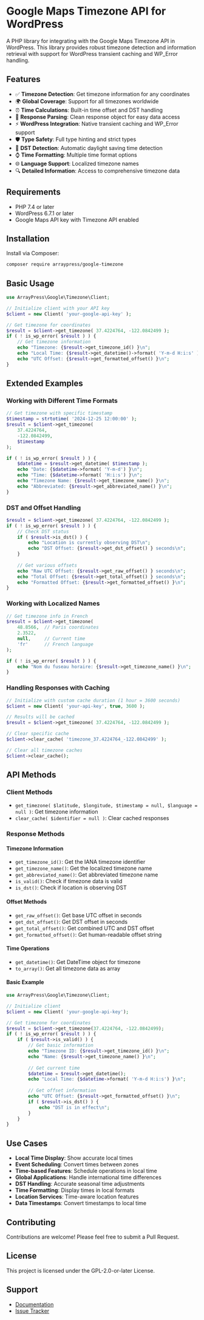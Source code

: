 # Google Maps Timezone API for WordPress

A PHP library for integrating with the Google Maps Timezone API in WordPress. This library provides robust timezone detection and information retrieval with support for WordPress transient caching and WP_Error handling.

## Features

- ✅ **Timezone Detection**: Get timezone information for any coordinates
- 🌍 **Global Coverage**: Support for all timezones worldwide
- ⏰ **Time Calculations**: Built-in time offset and DST handling
- 🔄 **Response Parsing**: Clean response object for easy data access
- ⚡ **WordPress Integration**: Native transient caching and WP_Error support
- 🛡️ **Type Safety**: Full type hinting and strict types
- 📅 **DST Detection**: Automatic daylight saving time detection
- ⌚ **Time Formatting**: Multiple time format options
- 🌐 **Language Support**: Localized timezone names
- 🔍 **Detailed Information**: Access to comprehensive timezone data

## Requirements

- PHP 7.4 or later
- WordPress 6.7.1 or later
- Google Maps API key with Timezone API enabled

## Installation

Install via Composer:

```bash
composer require arraypress/google-timezone
```

## Basic Usage

```php
use ArrayPress\Google\Timezone\Client;

// Initialize client with your API key
$client = new Client( 'your-google-api-key' );

// Get timezone for coordinates
$result = $client->get_timezone( 37.4224764, -122.0842499 );
if ( ! is_wp_error( $result ) ) {
    // Get timezone information
    echo "Timezone: {$result->get_timezone_id() }\n";
    echo "Local Time: {$result->get_datetime()->format( 'Y-m-d H:i:s' ) }\n";
    echo "UTC Offset: {$result->get_formatted_offset() }\n";
}
```

## Extended Examples

### Working with Different Time Formats

```php
// Get timezone with specific timestamp
$timestamp = strtotime( '2024-12-25 12:00:00' );
$result = $client->get_timezone(
    37.4224764,
    -122.0842499,
    $timestamp
);

if ( ! is_wp_error( $result ) ) {
    $datetime = $result->get_datetime( $timestamp );
    echo "Date: {$datetime->format( 'Y-m-d') }\n";
    echo "Time: {$datetime->format( 'H:i:s') }\n";
    echo "Timezone Name: {$result->get_timezone_name() }\n";
    echo "Abbreviated: {$result->get_abbreviated_name() }\n";
}
```

### DST and Offset Handling

```php
$result = $client->get_timezone( 37.4224764, -122.0842499 );
if ( ! is_wp_error( $result ) ) {
    // Check DST status
    if ( $result->is_dst() ) {
        echo "Location is currently observing DST\n";
        echo "DST Offset: {$result->get_dst_offset() } seconds\n";
    }
    
    // Get various offsets
    echo "Raw UTC Offset: {$result->get_raw_offset() } seconds\n";
    echo "Total Offset: {$result->get_total_offset() } seconds\n";
    echo "Formatted Offset: {$result->get_formatted_offset() }\n";
}
```

### Working with Localized Names

```php
// Get timezone info in French
$result = $client->get_timezone(
    48.8566,  // Paris coordinates
    2.3522,
    null,     // Current time
    'fr'      // French language
);

if ( ! is_wp_error( $result ) ) {
    echo "Nom du fuseau horaire: {$result->get_timezone_name() }\n";
}
```

### Handling Responses with Caching

```php
// Initialize with custom cache duration (1 hour = 3600 seconds)
$client = new Client( 'your-api-key', true, 3600 );

// Results will be cached
$result = $client->get_timezone( 37.4224764, -122.0842499 );

// Clear specific cache
$client->clear_cache( 'timezone_37.4224764_-122.0842499' );

// Clear all timezone caches
$client->clear_cache();
```

## API Methods

### Client Methods

* `get_timezone( $latitude, $longitude, $timestamp = null, $language = null )`: Get timezone information
* `clear_cache( $identifier = null )`: Clear cached responses

### Response Methods

#### Timezone Information
* `get_timezone_id()`: Get the IANA timezone identifier
* `get_timezone_name()`: Get the localized timezone name
* `get_abbreviated_name()`: Get abbreviated timezone name
* `is_valid()`: Check if timezone data is valid
* `is_dst()`: Check if location is observing DST

#### Offset Methods
* `get_raw_offset()`: Get base UTC offset in seconds
* `get_dst_offset()`: Get DST offset in seconds
* `get_total_offset()`: Get combined UTC and DST offset
* `get_formatted_offset()`: Get human-readable offset string

#### Time Operations
* `get_datetime()`: Get DateTime object for timezone
* `to_array()`: Get all timezone data as array

#### Basic Example
```php
use ArrayPress\Google\Timezone\Client;

// Initialize client
$client = new Client( 'your-google-api-key');

// Get timezone for coordinates
$result = $client->get_timezone(37.4224764, -122.0842499);
if ( ! is_wp_error( $result ) ) {
    if ( $result->is_valid() ) {
        // Get basic information
        echo "Timezone ID: {$result->get_timezone_id() }\n";
        echo "Name: {$result->get_timezone_name() }\n";
        
        // Get current time
        $datetime = $result->get_datetime();
        echo "Local Time: {$datetime->format( 'Y-m-d H:i:s') }\n";
        
        // Get offset information
        echo "UTC Offset: {$result->get_formatted_offset() }\n";
        if ( $result->is_dst() ) {
            echo "DST is in effect\n";
        }
    }
}
```

## Use Cases

* **Local Time Display**: Show accurate local times
* **Event Scheduling**: Convert times between zones
* **Time-based Features**: Schedule operations in local time
* **Global Applications**: Handle international time differences
* **DST Handling**: Accurate seasonal time adjustments
* **Time Formatting**: Display times in local formats
* **Location Services**: Time-aware location features
* **Data Timestamps**: Convert timestamps to local time

## Contributing

Contributions are welcome! Please feel free to submit a Pull Request.

## License

This project is licensed under the GPL-2.0-or-later License.

## Support

- [Documentation](https://github.com/arraypress/google-timezone)
- [Issue Tracker](https://github.com/arraypress/google-timezone/issues)